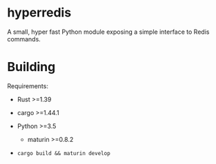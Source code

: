 # hyperredis
A small, hyper fast Python module exposing a simple interface to Redis commands.

# Building
Requirements:
  - Rust >=1.39
  - cargo >=1.44.1
  - Python >=3.5
    - maturin >=0.8.2
    
  - ``cargo build && maturin develop``
